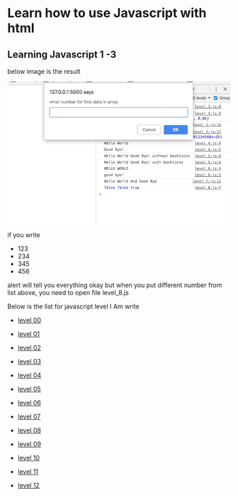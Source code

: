 # Learn how to use Javascript with html

## Learning Javascript 1 -3

below image is the result

![screenshot](./screenshot.png)

if you write
- 123
- 234
- 345
- 456

alert will tell you everything okay but when you put different number from list above, you need to open file level_8.js

Below is the list for javascript level I Am write

- [level 00](https://github.com/indraakkk/indra-js/blob/master/js/level_0.js)

- [level 01](https://github.com/indraakkk/indra-js/blob/master/js/level_1.js)

- [level 02](https://github.com/indraakkk/indra-js/blob/master/js/level_2.js)

- [level 03](https://github.com/indraakkk/indra-js/blob/master/js/level_3.js)

- [level 04](https://github.com/indraakkk/indra-js/blob/master/js/level_4.js)

- [level 05](https://github.com/indraakkk/indra-js/blob/master/js/level_5.js)

- [level 06](https://github.com/indraakkk/indra-js/blob/master/js/level_6.js)

- [level 07](https://github.com/indraakkk/indra-js/blob/master/js/level_7.js)

- [level 08](https://github.com/indraakkk/indra-js/blob/master/js/level_8.js)

- [level 09](https://github.com/indraakkk/indra-js/blob/master/js/level_9.js)

- [level 10](https://github.com/indraakkk/indra-js/blob/master/js/level_10.js)

- [level 11](https://github.com/indraakkk/indra-js/blob/master/js/level_11.js)

- [level 12](https://github.com/indraakkk/indra-js/blob/master/js/level_12.js)


